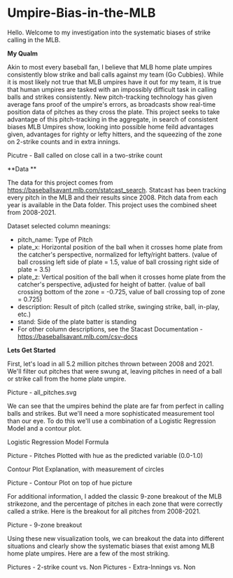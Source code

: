 # Umpire-Bias-in-the-MLB

Hello. Welcome to my investigation into the systematic biases of strike calling in the MLB. 

**My Qualm**

Akin to most every baseball fan, I believe that MLB home plate umpires consistently blow strike and ball calls against my team (Go Cubbies). While it is most likely not true that MLB umpires have it out for my team, it is true that human umpires are tasked with an impossibly difficult task in calling balls and strikes consistently. New pitch-tracking technology has given average fans proof of the umpire's errors, as broadcasts show real-time position data of pitches as they cross the plate. This project seeks to take advantage of this pitch-tracking in the aggregate, in search of consistent biases MLB Umpires show, looking into possible home feild advantages given, advantages for righty or lefty hitters, and the squeezing of the zone on 2-strike counts and in extra innings.

Picutre - Ball called on close call in a two-strike count

**Data **

The data for this project comes from https://baseballsavant.mlb.com/statcast_search. Statcast has been tracking every pitch in the MLB and their results since 2008. Pitch data from each year is available in the Data folder. This project uses the combined sheet from 2008-2021.

Dataset selected column meanings:
- pitch_name: Type of Pitch
- plate_x: Horizontal position of the ball when it crosses home plate from the catcher's perspective, normalized for lefty/right batters. (value of ball crossing left side of plate = 1.5, value of ball crossing right side of plate = 3.5)
- plate_z: Vertical position of the ball when it crosses home plate from the catcher's perspective, adjusted for height of batter. (value of ball crossing bottom of the zone = -0.725, value of ball crossing top of zone = 0.725)
- description: Result of pitch (called strike, swinging strike, ball, in-play, etc.)
- stand: Side of the plate batter is standing
- For other column descriptions, see the Stacast Documentation - https://baseballsavant.mlb.com/csv-docs

**Lets Get Started**

First, let's load in all 5.2 million pitches thrown between 2008 and 2021. We'll filter out pitches that were swung at, leaving pitches in need of a ball or strike call from the home plate umpire.

Picture - all_pitches.svg

We can see that the umpires behind the plate are far from perfect in calling balls and strikes. But we'll need a more sophisticated measurement tool than our eye. To do this we'll use a combination of a Logistic Regression Model and a contour plot. 

Logistic Regression Model Formula

Picture - Pitches Plotted with hue as the predicted variable (0.0-1.0)

Contour Plot Explanation, with measurement of circles

Picture - Contour Plot on top of hue picture

For additional information, I added the classic 9-zone breakout of the MLB strikezone, and the percentage of pitches in each zone that were correctly called a strike. Here is the breakout for all pitches from 2008-2021.

Picture - 9-zone breakout

Using these new visualization tools, we can breakout the data into different situations and clearly show the systematic biases that exist among MLB home plate umpires. Here are a few of the most striking. 

Pictures - 2-strike count vs. Non
Pictures - Extra-Innings vs. Non
